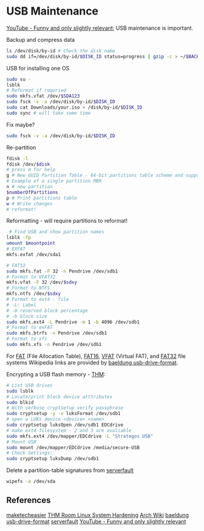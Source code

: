 # USB Maintenance

[YouTube - Funny and only slightly relevant](https://www.youtube.com/watch?v=ZY2XoQCxGxg); USB maintenance is important.

Backup and compress data
```bash
ls /dev/disk/by-id # Check the disk name
sudo dd if=/dev/disk/by-id/$DISK_ID status=progress | gzip -c > ~/$BACKUP_NAME.img.gz
````

USB for installing one OS
```bash
sudo su -
lsblk
# Reformat if requried
sudo mkfs.vfat /dev/$SDA123
sudo fsck -v -a /dev/disk/by-id/$DISK_ID
sudo cat Downloads/your.iso > /disk/by-id/$DISK_ID
sudo sync # will take some time
```

Fix maybe?
```bash
sudo fsck -v -a /dev/disk/by-id/$DISK_ID
```

Re-partition
```bash
fdisk -l 
fdisk /dev/$disk
# press m for help
g # New GUID Partition Table - 64-bit partitions table scheme and supports up to 128 primary partitions
# Example of a single partition MBR
n # new partition
$numberOfPartitions
p # Print partitions table
w # Write changes
# reformat!
```


Reformatting - will require partitions to reformat!
```bash
 # Find USB and show partition names
lsblk -fp
umount $mountpoint
# EXFAT
mkfs.exfat /dev/sda1

# FAT32
sudo mkfs.fat -F 32 -n Pendrive /dev/sdb1
# Format to VFAT32
mkfs.vfat -F 32 /dev/$sdxy 
# Format to NTFS
mkfs.ntfs /dev/$sdxy 
# Format to ext4 - file
# -L: Label
# -m reserved block percentage
# -b block size
sudo mkfs.ext4 -L Pendrive -m 1 -b 4096 /dev/sdb1
# Format to exFAT
sudo mkfs.btrfs -n Pendrive /dev/sdb1
# Format to xfs
sudo mkfs.xfs -n Pendrive /dev/sdb1
```
For [FAT](https://en.wikipedia.org/wiki/File_Allocation_Table) (File Allocation Table), [FAT16](https://en.wikipedia.org/wiki/File_Allocation_Table#FAT16), [VFAT](https://en.wikipedia.org/wiki/File_Allocation_Table#VFAT) (Virtual FAT), and [FAT32](https://www.baeldung.com/cs/ntfs-vs-fat32-vs-exfat#fat32) file systems Wikipedia links are provided by [baeldung usb-drive-format](https://www.baeldung.com/linux/usb-drive-format).


Encrypting a USB flash memory - [THM](https://tryhackme.com/room/linuxsystemhardening):
```bash
# List USB drives
sudo lsblk
# Locate/print block device atttributes
sudo blkid
# With verbose cryptsetup verify passphrase 
sudo cryptsetup -y -v luksFormat /dev/sdb1
# open a LUKs device <device> <name>
sudo cryptsetup luksOpen /dev/sdb1 EDCdrive
# make ext4 filesystem - 2 and 3 are avaliable
sudo mkfs.ext4 /dev/mapper/EDCdrive -L "Strategos USB"
# Mount USB
sudo mount /dev/mapper/EDCdrive /media/secure-USB
# Check Settings:
sudo cryptsetup luksDump /dev/sdb1
```

Delete a partition-table signatures from [serverfault](https://serverfault.com/questions/250839/deleting-all-partitions-from-the-command-line)
```bash
wipefs -a /dev/sda

```

## References

[maketecheasier](https://www.maketecheasier.com/repair-corrupted-usb-drive-linux/)
[THM Room Linux System Hardening](https://tryhackme.com/room/linuxsystemhardening)
[Arch Wiki](https://wiki.archlinux.org/title/USB_flash_installation_medium)
[baeldung usb-drive-format](https://www.baeldung.com/linux/usb-drive-format)
[serverfault](https://serverfault.com/questions/250839/deleting-all-partitions-from-the-command-line)
[YouTube - Funny and only slightly relevant](https://www.youtube.com/watch?v=ZY2XoQCxGxg)